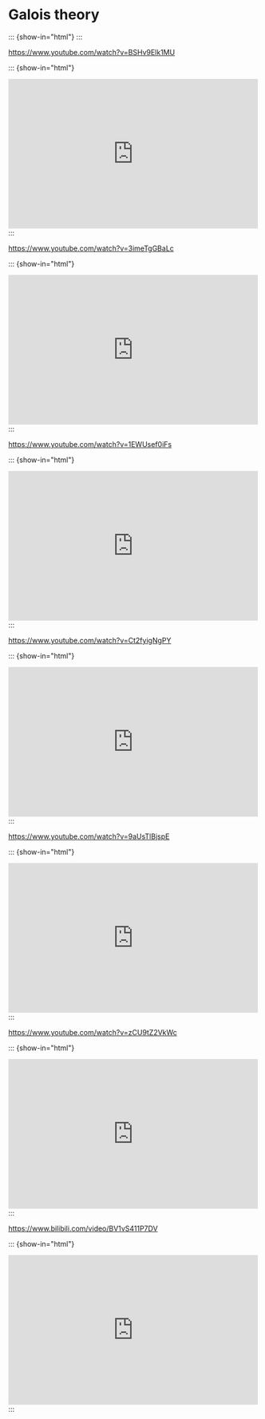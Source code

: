 # Galois theory

::: {show-in="html"}
<object data="202406070931-ListOfTheorem.pdf" type="application/pdf" width="100%" height=1050></object>
:::


https://www.youtube.com/watch?v=BSHv9Elk1MU

::: {show-in="html"}
<iframe width=500 height=300 frameborder="0" allowfullscreen src="https://www.youtube.com/embed/BSHv9Elk1MU"></iframe>
:::

https://www.youtube.com/watch?v=3imeTgGBaLc

::: {show-in="html"}
<iframe width=500 height=300 frameborder="0" allowfullscreen src="https://www.youtube.com/embed/3imeTgGBaLc"></iframe>
:::

https://www.youtube.com/watch?v=1EWUsef0iFs

::: {show-in="html"}
<iframe width=500 height=300 frameborder="0" allowfullscreen src="https://www.youtube.com/embed/1EWUsef0iFs"></iframe>
:::

https://www.youtube.com/watch?v=Ct2fyigNgPY

::: {show-in="html"}
<iframe width=500 height=300 frameborder="0" allowfullscreen src="https://www.youtube.com/embed/Ct2fyigNgPY"></iframe>
:::

https://www.youtube.com/watch?v=9aUsTlBjspE

::: {show-in="html"}
<iframe width=500 height=300 frameborder="0" allowfullscreen src="https://www.youtube.com/embed/9aUsTlBjspE"></iframe>
:::

https://www.youtube.com/watch?v=zCU9tZ2VkWc

::: {show-in="html"}
<iframe width=500 height=300 frameborder="0" allowfullscreen src="https://www.youtube.com/embed/zCU9tZ2VkWc"></iframe>
:::

https://www.bilibili.com/video/BV1vS411P7DV

::: {show-in="html"}
<iframe width=500 height=300 frameborder="0" allowfullscreen src="https://player.bilibili.com/player.html?bvid=BV1vS411P7DV&autoplay=0"></iframe>
:::
